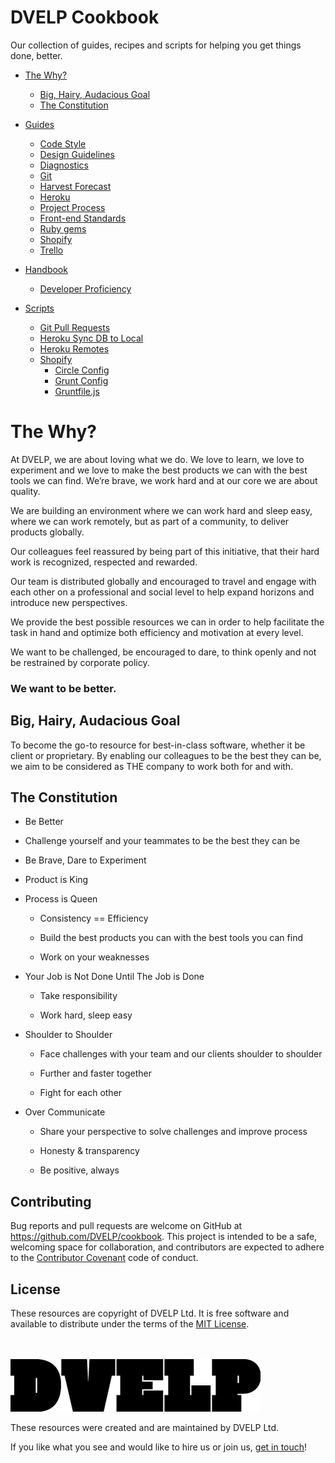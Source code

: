 # DVELP Cookbook

Our collection of guides, recipes and scripts for helping you get things done,
better.

* [The Why?](#the-why)
  * [Big, Hairy, Audacious Goal](#big-hairy-audacious-goal)
  * [The Constitution](#the-constitution)

* [Guides](/guides)
  * [Code Style](/guides/code-style/Readme.md)
  * [Design Guidelines](/guides/design-guidelines.md)
  * [Diagnostics](/guides/diagnostics.md)
  * [Git](/guides/Git.md)
  * [Harvest Forecast](/guides/harvest-forecast.md)
  * [Heroku](/guides/Heroku%20Pipeline.md)
  * [Project Process](/guides/project-process.md)
  * [Front-end Standards](/guides/frontend-standards.md)
  * [Ruby gems](/guides/Creating%20Ruby%20Gems%20bespoke%20for%20DVELP.md)
  * [Shopify](/guides/Shopify.md)
  * [Trello](/guides/trello.md)


* [Handbook](/handbook)
  * [Developer Proficiency](/handbook/developer-proficiency.md)

* [Scripts](/scripts)
  * [Git Pull Requests](/scripts/git_merge_pull_request.sh)
  * [Heroku Sync DB to Local](/scripts/heroku_sync_db_to_local.sh)
  * [Heroku Remotes](/scripts/git_heroku_add.sh)
  * [Shopify](/scripts/shopify)
    * [Circle Config](/scripts/shopify/circle.yml)
    * [Grunt Config](/scripts/shopify/config.yml)
    * [Gruntfile.js](/scripts/shopify/gruntfile.js)

# The Why?
At DVELP, we are about loving what we do. We love to learn, we love to
experiment and we love to make the best products we can with the best tools we
can find. We’re brave, we work hard and at our core we are about quality.

We are building an environment where we can work hard and sleep easy, where we
can work remotely, but as part of a community, to deliver products globally.

Our colleagues feel reassured by being part of this initiative, that their hard
work is recognized, respected and rewarded.

Our team is distributed globally and encouraged to travel and engage with each
other on a professional and social level to help expand horizons and introduce
new perspectives.

We provide the best possible resources we can in order to help facilitate the
task in hand and optimize both efficiency and motivation at every level.

We want to be challenged, be encouraged to dare, to think openly and not be
restrained by corporate policy.

### We want to be better.

## Big, Hairy, Audacious Goal
To become the go-to resource for best-in-class software, whether it be client or
proprietary. By enabling our colleagues to be the best they can be, we aim to be
considered as THE company to work both for and with.

## The Constitution

* Be Better

 * Challenge yourself and your teammates to be the best they can be

* Be Brave, Dare to Experiment

* Product is King

* Process is Queen

  * Consistency == Efficiency

  * Build the best products you can with the best tools you can find

  * Work on your weaknesses

* Your Job is Not Done Until The Job is Done

  * Take responsibility

  * Work hard, sleep easy

* Shoulder to Shoulder

  * Face challenges with your team and our clients shoulder to shoulder

  * Further and faster together

  * Fight for each other

* Over Communicate

  * Share your perspective to solve challenges and improve process

  * Honesty & transparency

  * Be positive, always

## Contributing

Bug reports and pull requests are welcome on GitHub at https://github.com/DVELP/cookbook. This project is intended to be a safe, welcoming space for collaboration, and contributors are expected to adhere to the [Contributor Covenant](http://contributor-covenant.org/) code of conduct.

## License

These resources are copyright of DVELP Ltd. It is free software and available to distribute under the terms of the [MIT License](http://opensource.org/licenses/MIT).

<br></br>
[![alt text](https://raw.githubusercontent.com/DVELP/cookbook/master/assets/dvelp-logo.png "DVELP logo")](http://dvelp.co.uk)

These resources were created and are maintained by DVELP Ltd.

If you like what you see and would like to hire us or join us, [get in touch](http://dvelp.co.uk)!
